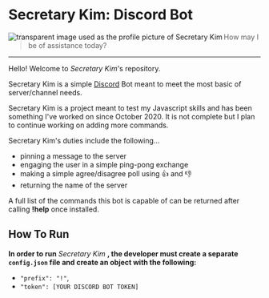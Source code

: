 # Secretary Kim: Discord Bot
<img align="left" alt="transparent image used as the profile picture of Secretary Kim" src="https://i.imgur.com/xaRJWYa.png)"> </img>
> How may I be of assistance today?
---
Hello! Welcome to *Secretary Kim*'s repository.

Secretary Kim is a simple [Discord](https://discord.com/) Bot meant to meet the most basic of server/channel needs. 

Secretary Kim is a project meant to test my Javascript skills and has been something I've worked on since October 2020. It is not complete but I plan to continue working on adding more commands.

Secretary Kim's duties include the following...
- pinning a message to the server
- engaging the user in a simple ping-pong exchange
- making a simple agree/disagree poll using :thumbsup: and :thumbsdown:
- returning the name of the server

A full list of the commands this bot is capable of can be returned after calling **!help** once installed. 

## How To Run
**In order to run** *Secretary Kim* **, the developer must create a separate `config.json` file and create an object with the following:**
- `"prefix": "!"`,
- `"token": [YOUR DISCORD BOT TOKEN]`
